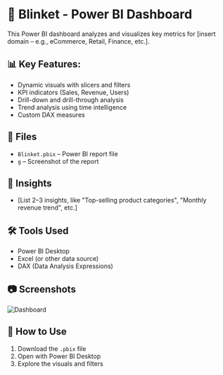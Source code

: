 # 🧠 Blinket - Power BI Dashboard

This Power BI dashboard analyzes and visualizes key metrics for [insert domain – e.g., eCommerce, Retail, Finance, etc.].

## 📊 Key Features:
- Dynamic visuals with slicers and filters
- KPI indicators (Sales, Revenue, Users)
- Drill-down and drill-through analysis
- Trend analysis using time intelligence
- Custom DAX measures

## 📁 Files
- `Blinket.pbix` – Power BI report file
- `g` – Screenshot of the report

## 🧠 Insights
- [List 2–3 insights, like "Top-selling product categories", "Monthly revenue trend", etc.]

## 🛠️ Tools Used
- Power BI Desktop
- Excel (or other data source)
- DAX (Data Analysis Expressions)

## 📷 Screenshots
![Dashboard]()

## 📌 How to Use
1. Download the `.pbix` file
2. Open with Power BI Desktop
3. Explore the visuals and filters
